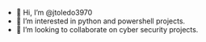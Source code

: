 - 👋 Hi, I’m @jtoledo3970
- 👀 I’m interested in python and powershell projects.
- 💞️ I’m looking to collaborate on cyber security projects.
<!-- - 📫 How to reach me ... -->
<!-- - 🌱 I’m currently learning ... -->

<!---
jtoledo3970/jtoledo3970 is a ✨ special ✨ repository because its `README.md` (this file) appears on your GitHub profile.
You can click the Preview link to take a look at your changes.
--->
